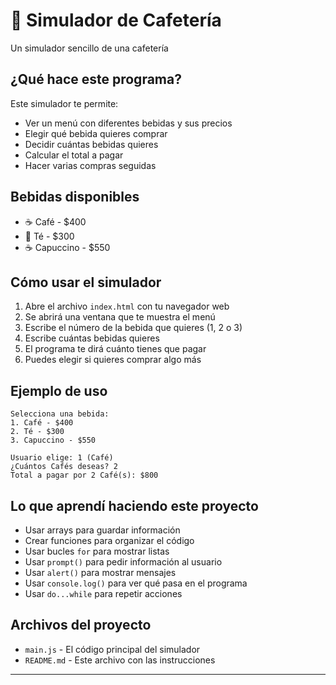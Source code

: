# 🍵 Simulador de Cafetería

Un simulador sencillo de una cafetería

## ¿Qué hace este programa?

Este simulador te permite:
- Ver un menú con diferentes bebidas y sus precios
- Elegir qué bebida quieres comprar
- Decidir cuántas bebidas quieres
- Calcular el total a pagar
- Hacer varias compras seguidas

## Bebidas disponibles

- ☕ Café - $400
- 🍵 Té - $300  
- ☕ Capuccino - $550

## Cómo usar el simulador

1. Abre el archivo `index.html` con tu navegador web
2. Se abrirá una ventana que te muestra el menú
3. Escribe el número de la bebida que quieres (1, 2 o 3)
4. Escribe cuántas bebidas quieres
5. El programa te dirá cuánto tienes que pagar
6. Puedes elegir si quieres comprar algo más

## Ejemplo de uso

```
Selecciona una bebida:
1. Café - $400
2. Té - $300
3. Capuccino - $550

Usuario elige: 1 (Café)
¿Cuántos Cafés deseas? 2
Total a pagar por 2 Café(s): $800
```

## Lo que aprendí haciendo este proyecto

- Usar arrays para guardar información
- Crear funciones para organizar el código
- Usar bucles `for` para mostrar listas
- Usar `prompt()` para pedir información al usuario
- Usar `alert()` para mostrar mensajes
- Usar `console.log()` para ver qué pasa en el programa
- Usar `do...while` para repetir acciones

## Archivos del proyecto

- `main.js` - El código principal del simulador
- `README.md` - Este archivo con las instrucciones

---
